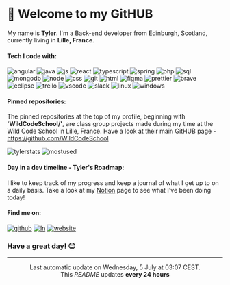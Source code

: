 # 👋 Welcome to my GitHUB 

My name is **Tyler**. I'm a Back-end developer from Edinburgh, Scotland, currently living in **Lille, France**. 

#### Tech I code with:

![angular](https://img.shields.io/badge/Angular-DD0031?style=for-the-badge&logo=angular&logoColor=white)
![java](https://img.shields.io/badge/Java-ED8B00?style=for-the-badge&logo=openjdk&logoColor=white)
![js](https://img.shields.io/badge/JavaScript-F7DF1E?style=for-the-badge&logo=javascript&logoColor=black) 
![react](https://img.shields.io/badge/React-20232A?style=for-the-badge&logo=react&logoColor=61DAFB) 
![typescript](https://img.shields.io/badge/TypeScript-007ACC?style=for-the-badge&logo=typescript&logoColor=white) 
![spring](https://img.shields.io/badge/Spring-6DB33F?style=for-the-badge&logo=spring&logoColor=white) 
![php](https://img.shields.io/badge/PHP-777BB4?style=for-the-badge&logo=php&logoColor=white) 
![sql](https://img.shields.io/badge/MySQL-005C84?style=for-the-badge&logo=mysql&logoColor=white) 
![mongodb](https://img.shields.io/badge/MongoDB-4EA94B?style=for-the-badge&logo=mongodb&logoColor=white) 
![node](https://img.shields.io/badge/Node.js-43853D?style=for-the-badge&logo=node.js&logoColor=white) 
![css](https://img.shields.io/badge/CSS-239120?&style=for-the-badge&logo=css3&logoColor=white) 
![git](https://img.shields.io/badge/GIT-E44C30?style=for-the-badge&logo=git&logoColor=white) 
![html](https://img.shields.io/badge/HTML5-E34F26?style=for-the-badge&logo=html5&logoColor=white) 
![figma](https://img.shields.io/badge/Figma-F24E1E?style=for-the-badge&logo=figma&logoColor=white)
![prettier](https://img.shields.io/badge/prettier-1A2C34?style=for-the-badge&logo=prettier&logoColor=F7BA3E) 
![brave](https://img.shields.io/badge/Brave-FF1B2D?style=for-the-badge&logo=Brave&logoColor=white) 
![eclipse](https://img.shields.io/badge/Eclipse-2C2255?style=for-the-badge&logo=eclipse&logoColor=white)
![trello](https://img.shields.io/badge/Trello-0052CC?style=for-the-badge&logo=trello&logoColor=white)
![vscode](https://img.shields.io/badge/Visual_Studio_Code-0078D4?style=for-the-badge&logo=visual%20studio%20code&logoColor=white)
![slack](https://img.shields.io/badge/Slack-4A154B?style=for-the-badge&logo=slack&logoColor=white)
![linux](https://img.shields.io/badge/Linux-FCC624?style=for-the-badge&logo=linux&logoColor=black)
![windows](https://img.shields.io/badge/Windows-0078D6?style=for-the-badge&logo=windows&logoColor=white)
![]()


#### Pinned repositories:

The pinned repositories at the top of my profile, beginning with **'WildCodeSchool/'**, are class group projects made during my time at the Wild Code School in Lille, France. Have a look at their main GitHUB page - https://github.com/WildCodeSchool


![tylerstats](https://github-readme-stats.vercel.app/api?username=td6904)
![mostused](https://github-readme-stats.vercel.app/api/top-langs/?username=td6904&amp;layout=compact&amp;theme=buefy&amp;hide_border=true)

#### Day in a dev timeline - Tyler's Roadmap:

I like to keep track of my progress and keep a journal of what I get up to on a daily basis. Take a look at my [Notion](https://gentle-xylocarp-805.notion.site/Day-in-a-dev-Tyler-s-Roadmap-Timeline-c93346d6997b49e591d094d361539337?pvs=4) page to see what I've been doing today!

#### Find me on:

[![github](https://img.shields.io/badge/GitHub-100000?style=for-the-badge&logo=github&logoColor=white)](https://github.com/td6904)
[![ln](https://img.shields.io/badge/LinkedIn-0077B5?style=for-the-badge&logo=linkedin&logoColor=white)](https://www.linkedin.com/in/tylerdurnion/)
[![website](https://img.shields.io/badge/website-000000?style=for-the-badge&logo=About.me&logoColor=white)](https://portfolio-tylerdurnion.netlify.app/)


### Have a great day! 😊

----

<p align="center">Last automatic update on Wednesday, 5 July at 03:07 CEST.<br>This <i>README</i> updates <b>every 24 hours</b></p>

